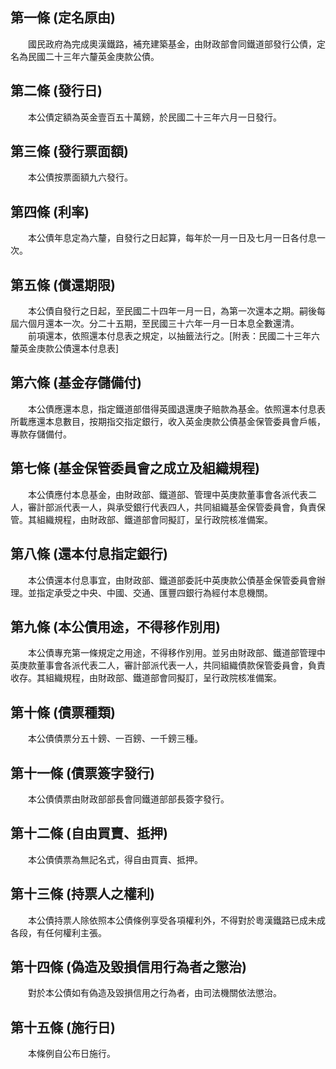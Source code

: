第一條 (定名原由)
-----------------
　　國民政府為完成奧漢鐵路，補充建築基金，由財政部會同鐵道部發行公債，定名為民國二十三年六釐英金庚款公債。  


第二條 (發行日)
---------------
　　本公債定額為英金壹百五十萬鎊，於民國二十三年六月一日發行。  


第三條 (發行票面額)
-------------------
　　本公債按票面額九六發行。  


第四條 (利率)
-------------
　　本公債年息定為六釐，自發行之日起算，每年於一月一日及七月一日各付息一次。  


第五條 (償還期限)
-----------------
　　本公債自發行之日起，至民國二十四年一月一日，為第一次還本之期。嗣後每屆六個月還本一次。分二十五期，至民國三十六年一月一日本息全數還清。  
　　前項還本，依照還本付息表之規定，以抽籤法行之。[附表：民國二十三年六釐英金庚款公債還本付息表]  


第六條 (基金存儲備付)
---------------------
　　本公債應還本息，指定鐵道部借得英國退還庚子賠款為基金。依照還本付息表所載應還本息數目，按期指交指定銀行，收入英金庚款公債基金保管委員會戶帳，專款存儲備付。  


第七條 (基金保管委員會之成立及組織規程)
---------------------------------------
　　本公債應付本息基金，由財政部、鐵道部、管理中英庚款董事會各派代表二人，審計部派代表一人，與承受銀行代表四人，共同組織基金保管委員會，負責保管。其組織規程，由財政部、鐵道部會同擬訂，呈行政院核准備案。  


第八條 (還本付息指定銀行)
-------------------------
　　本公債還本付息事宜，由財政部、鐵道部委託中英庚款公債基金保管委員會辦理。並指定承受之中央、中國、交通、匯豐四銀行為經付本息機關。  


第九條 (本公債用途，不得移作別用)
---------------------------------
　　本公債專充第一條規定之用途，不得移作別用。並另由財政部、鐵道部管理中英庚款董事會各派代表二人，審計部派代表一人，共同組織債款保管委員會，負責收存。其組織規程，由財政部、鐵道部會同擬訂，呈行政院核准備案。  


第十條 (債票種類)
-----------------
　　本公債債票分五十鎊、一百鎊、一千鎊三種。  


第十一條 (債票簽字發行)
-----------------------
　　本公債債票由財政部部長會同鐵道部部長簽字發行。  


第十二條 (自由買賣、抵押)
-------------------------
　　本公債債票為無記名式，得自由買賣、抵押。  


第十三條 (持票人之權利)
-----------------------
　　本公債持票人除依照本公債條例享受各項權利外，不得對於粵漢鐵路已成未成各段，有任何權利主張。  


第十四條 (偽造及毀損信用行為者之懲治)
-------------------------------------
　　對於本公債如有偽造及毀損信用之行為者，由司法機關依法懲治。  


第十五條 (施行日)
-----------------
　　本條例自公布日施行。